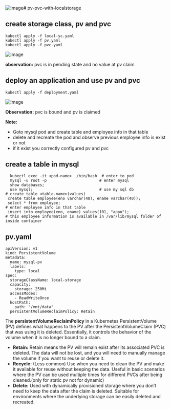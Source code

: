 ![image](https://github.com/user-attachments/assets/66c8db5f-ba06-4839-8288-4606f53dcff9)# pv-pvc-with-localstorage
## create storage class, pv and pvc
```
kubectl apply -f local-sc.yaml
kubectl apply -f pv.yaml
kubectl apply -f pvc.yaml
```

![image](https://github.com/user-attachments/assets/febe8f75-16b9-4b96-9cda-830c70338781)

**observation:** pvc is in pending state and no value at pv claim

## deploy an application and use pv and pvc
```
kubectl apply -f deployment.yaml
```
![image](https://github.com/user-attachments/assets/0249d9f6-8838-4320-8f51-f41f9aa4ee70)

**Observation:** pvc is bound and pv is claimed

**Note:** 
- Goto mysql pod and create table and employee info in that table
- delete and recreate the pod and observe previous employee info is exist or not
- if it exist you correctly configured pv and pvc



## create a table in mysql
```
  kubectl exec -it <pod-name>  /bin/bash  # enter to pod
  mysql -u root -p                       # enter mysql
  show databases;
  use mysql;                             # use my sql db
# create table <table-name>(values)
 create table employee(eno varchar(40), ename varchar(40));
 select * from employee;
# enter employee info in that table
 insert into employee(eno, ename) values(101, "appu");
# this employee information is available in /var/lib/mysql folder of inside container
```
## pv.yaml
```
apiVersion: v1
kind: PersistentVolume
metadata:
  name: mysql-pv
  labels:
    type: local
spec:
  storageClassName: local-storage
  capacity:
    storage: 250Mi
  accessModes:
    - ReadWriteOnce
  hostPath:
    path: "/mnt/data"
  persistentVolumeReclaimPolicy: Retain
```
The **persistentVolumeReclaimPolicy** in a Kubernetes PersistentVolume (PV) defines what happens to the PV after the PersistentVolumeClaim (PVC) that was using it is deleted. Essentially, it controls the behavior of the volume when it is no longer bound to a claim.

- **Retain:** Retain means the PV will remain exist after its associated PVC is deleted. The data will not be lost, and you will need to manually manage the volume if you want to reuse or delete it.
- **Recycle:** (Less common) Use when you need to clean the PV and make it available for reuse without keeping the data. Useful in basic scenarios where the PV can be used multiple times for different PVCs after being cleaned.(only for static pv not for dynamic)
- **Delete:** Used with dynamically provisioned storage where you don’t need to keep the data after the claim is deleted. Suitable for environments where the underlying storage can be easily deleted and recreated.
